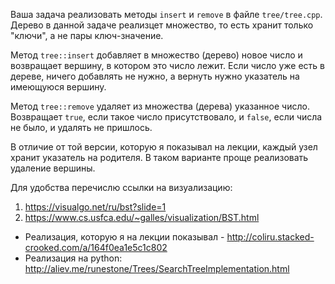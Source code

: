 Ваша задача реализовать методы `insert` и `remove` в файле `tree/tree.cpp`. Дерево в данной задаче реализцет множество, то есть хранит только "ключи", а не пары ключ-значение.

Метод `tree::insert` добавляет в множество (дерево) новое число и возвращает вершину, в котором это число лежит. Если число уже есть в дереве, ничего добавлять не нужно, а вернуть нужно указатель на имеющуюся вершину.

Метод `tree::remove` удаляет из множества (дерева) указанное число. Возвращает `true`, если такое число присутствовало, и `false`, если числа не было, и удалять не пришлось.

В отличие от той версии, которую я показывал на лекции, каждый узел хранит указатель на родителя. В таком варианте проще реализовать удаление вершины.

Для удобства перечислю ссылки на визуализацию:

1. https://visualgo.net/ru/bst?slide=1
2. https://www.cs.usfca.edu/~galles/visualization/BST.html

* Реализация, которую я на лекции показывал - http://coliru.stacked-crooked.com/a/164f0ea1e5c1c802
* Реализация на python: http://aliev.me/runestone/Trees/SearchTreeImplementation.html
